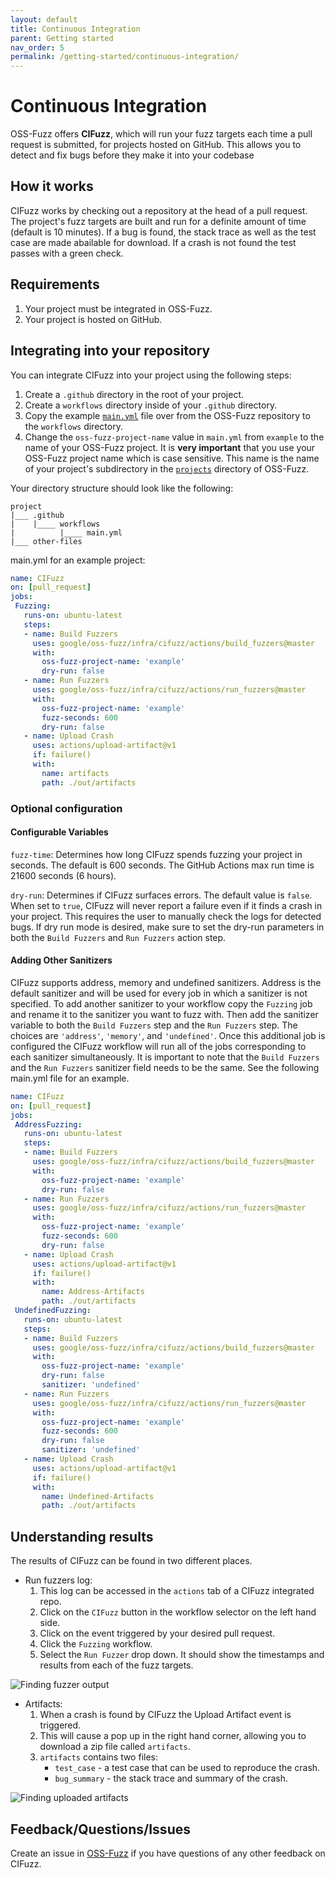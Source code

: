 ```yaml
---
layout: default
title: Continuous Integration
parent: Getting started
nav_order: 5
permalink: /getting-started/continuous-integration/
---
```


# Continuous Integration

OSS-Fuzz offers **CIFuzz**, which will run your fuzz targets each time a pull request
is submitted, for projects hosted on GitHub. This allows you to detect and
fix bugs before they make it into your codebase

## How it works

CIFuzz works by checking out a repository at the head of a pull request. The
project's fuzz targets are built and run for
a definite amount of time (default is 10 minutes). If a bug is found, the
stack trace as well as the test case are made abailable for download.
 If a crash is not found the test passes with a green check.

## Requirements

1. Your project must be integrated in OSS-Fuzz.
1. Your project is hosted on GitHub.

## Integrating into your repository

You can integrate CIFuzz into your project using the following steps:
1. Create a `.github` directory in the root of your project.
1. Create a `workflows` directory inside of your `.github` directory.
1. Copy the example [`main.yml`](https://github.com/google/oss-fuzz/blob/master/infra/cifuzz/example_main.yml)
file over from the OSS-Fuzz repository to the `workflows` directory.
1. Change the `oss-fuzz-project-name` value in `main.yml` from `example` to the name of your OSS-Fuzz project. It is **very important** that you use your OSS-Fuzz project name which is case sensitive. This name
is the name of your project's subdirectory in the [`projects`](https://github.com/google/oss-fuzz/tree/master/projects) directory of OSS-Fuzz.

Your directory structure should look like the following:
```
project
|___ .github
|    |____ workflows
|          |____ main.yml
|___ other-files
```

main.yml for an example project:

```yaml
name: CIFuzz
on: [pull_request]
jobs:
 Fuzzing:
   runs-on: ubuntu-latest
   steps:
   - name: Build Fuzzers
     uses: google/oss-fuzz/infra/cifuzz/actions/build_fuzzers@master
     with:
       oss-fuzz-project-name: 'example'
       dry-run: false
   - name: Run Fuzzers
     uses: google/oss-fuzz/infra/cifuzz/actions/run_fuzzers@master
     with:
       oss-fuzz-project-name: 'example'
       fuzz-seconds: 600
       dry-run: false
   - name: Upload Crash
     uses: actions/upload-artifact@v1
     if: failure()
     with:
       name: artifacts
       path: ./out/artifacts
```



### Optional configuration

#### Configurable Variables
`fuzz-time`: Determines how long CIFuzz spends fuzzing your project in seconds.
The default is 600 seconds. The GitHub Actions max run time is 21600 seconds (6 hours).

`dry-run`: Determines if CIFuzz surfaces errors. The default value is `false`. When set to `true`,
CIFuzz will never report a failure even if it finds a crash in your project.
This requires the user to manually check the logs for detected bugs. If dry run mode is desired,
make sure to set the dry-run parameters in both the `Build Fuzzers` and `Run Fuzzers` action step.

#### Adding Other Sanitizers
CIFuzz supports address, memory and undefined sanitizers. Address is the default
sanitizer and will be used for every job in which a sanitizer is not specified.
To add another sanitizer to your workflow copy the `Fuzzing` job and rename it
to the sanitizer you want to fuzz with. Then add the sanitizer variable to both
the `Build Fuzzers` step and the `Run Fuzzers` step. The choices are `'address'`,
`'memory'`, and `'undefined'`. Once this additional job is configured the CIFuzz
workflow will run all of the jobs corresponding to each sanitizer simultaneously.
It is important to note that the `Build Fuzzers` and the `Run Fuzzers` sanitizer
field needs to be the same. See the following main.yml file for an example.

```yaml
name: CIFuzz
on: [pull_request]
jobs:
 AddressFuzzing:
   runs-on: ubuntu-latest
   steps:
   - name: Build Fuzzers
     uses: google/oss-fuzz/infra/cifuzz/actions/build_fuzzers@master
     with:
       oss-fuzz-project-name: 'example'
       dry-run: false
   - name: Run Fuzzers
     uses: google/oss-fuzz/infra/cifuzz/actions/run_fuzzers@master
     with:
       oss-fuzz-project-name: 'example'
       fuzz-seconds: 600
       dry-run: false
   - name: Upload Crash
     uses: actions/upload-artifact@v1
     if: failure()
     with:
       name: Address-Artifacts
       path: ./out/artifacts
 UndefinedFuzzing:
   runs-on: ubuntu-latest
   steps:
   - name: Build Fuzzers
     uses: google/oss-fuzz/infra/cifuzz/actions/build_fuzzers@master
     with:
       oss-fuzz-project-name: 'example'
       dry-run: false
       sanitizer: 'undefined'
   - name: Run Fuzzers
     uses: google/oss-fuzz/infra/cifuzz/actions/run_fuzzers@master
     with:
       oss-fuzz-project-name: 'example'
       fuzz-seconds: 600
       dry-run: false
       sanitizer: 'undefined'
   - name: Upload Crash
     uses: actions/upload-artifact@v1
     if: failure()
     with:
       name: Undefined-Artifacts
       path: ./out/artifacts


```

## Understanding results

The results of CIFuzz can be found in two different places.

* Run fuzzers log:
    1. This log can be accessed in the `actions` tab of a CIFuzz integrated repo.
    1. Click on the `CIFuzz` button in the workflow selector on the left hand side.
    1. Click on the event triggered by your desired pull request.
    1. Click the `Fuzzing` workflow.
    1. Select the `Run Fuzzer` drop down. It should show the timestamps and results
    from each of the fuzz targets.

![Finding fuzzer output](../images/run_fuzzers.png)


*  Artifacts:
    1. When a crash is found by CIFuzz the Upload Artifact event is triggered.
    1. This will cause a pop up in the right hand corner, allowing
    you to download a zip file called `artifacts`.
    1. `artifacts` contains two files:
        * `test_case` - a test case that can be used to reproduce the crash.
        * `bug_summary` - the stack trace and summary of the crash.

![Finding uploaded artifacts](../images/artifacts.png)


## Feedback/Questions/Issues

Create an issue in [OSS-Fuzz](https://github.com/google/oss-fuzz/issues/new) if you have questions of any other feedback on CIFuzz.
